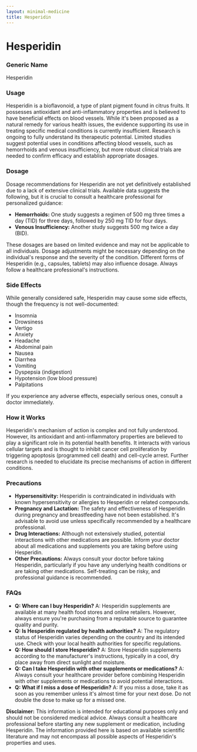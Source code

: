 ```yaml
---
layout: minimal-medicine
title: Hesperidin
---
```


# Hesperidin
### Generic Name
Hesperidin

### Usage
Hesperidin is a bioflavonoid, a type of plant pigment found in citrus fruits.  It possesses antioxidant and anti-inflammatory properties and is believed to have beneficial effects on blood vessels. While it's been proposed as a natural remedy for various health issues, the evidence supporting its use in treating specific medical conditions is currently insufficient.  Research is ongoing to fully understand its therapeutic potential.  Limited studies suggest potential uses in conditions affecting blood vessels, such as hemorrhoids and venous insufficiency, but more robust clinical trials are needed to confirm efficacy and establish appropriate dosages.

### Dosage
Dosage recommendations for Hesperidin are not yet definitively established due to a lack of extensive clinical trials.  Available data suggests the following, but it is crucial to consult a healthcare professional for personalized guidance:

* **Hemorrhoids:**  One study suggests a regimen of 500 mg three times a day (TID) for three days, followed by 250 mg TID for four days.
* **Venous Insufficiency:** Another study suggests 500 mg twice a day (BID).

These dosages are based on limited evidence and may not be applicable to all individuals.  Dosage adjustments might be necessary depending on the individual's response and the severity of the condition.  Different forms of Hesperidin (e.g., capsules, tablets) may also influence dosage.  Always follow a healthcare professional's instructions.

### Side Effects
While generally considered safe, Hesperidin may cause some side effects, though the frequency is not well-documented:

* Insomnia
* Drowsiness
* Vertigo
* Anxiety
* Headache
* Abdominal pain
* Nausea
* Diarrhea
* Vomiting
* Dyspepsia (indigestion)
* Hypotension (low blood pressure)
* Palpitations

If you experience any adverse effects, especially serious ones, consult a doctor immediately.

### How it Works
Hesperidin's mechanism of action is complex and not fully understood. However, its antioxidant and anti-inflammatory properties are believed to play a significant role in its potential health benefits.  It interacts with various cellular targets and is thought to inhibit cancer cell proliferation by triggering apoptosis (programmed cell death) and cell-cycle arrest.  Further research is needed to elucidate its precise mechanisms of action in different conditions.

### Precautions
* **Hypersensitivity:** Hesperidin is contraindicated in individuals with known hypersensitivity or allergies to Hesperidin or related compounds.
* **Pregnancy and Lactation:** The safety and effectiveness of Hesperidin during pregnancy and breastfeeding have not been established.  It's advisable to avoid use unless specifically recommended by a healthcare professional.
* **Drug Interactions:** Although not extensively studied, potential interactions with other medications are possible.  Inform your doctor about all medications and supplements you are taking before using Hesperidin.
* **Other Precautions:**  Always consult your doctor before taking Hesperidin, particularly if you have any underlying health conditions or are taking other medications.  Self-treating can be risky, and professional guidance is recommended.

### FAQs

* **Q: Where can I buy Hesperidin?** A: Hesperidin supplements are available at many health food stores and online retailers. However, always ensure you're purchasing from a reputable source to guarantee quality and purity.
* **Q: Is Hesperidin regulated by health authorities?** A: The regulatory status of Hesperidin varies depending on the country and its intended use. Check with your local health authorities for specific regulations.
* **Q: How should I store Hesperidin?** A: Store Hesperidin supplements according to the manufacturer's instructions, typically in a cool, dry place away from direct sunlight and moisture.
* **Q: Can I take Hesperidin with other supplements or medications?** A: Always consult your healthcare provider before combining Hesperidin with other supplements or medications to avoid potential interactions.
* **Q: What if I miss a dose of Hesperidin?** A:  If you miss a dose, take it as soon as you remember unless it's almost time for your next dose. Do not double the dose to make up for a missed one.


**Disclaimer:**  This information is intended for educational purposes only and should not be considered medical advice.  Always consult a healthcare professional before starting any new supplement or medication, including Hesperidin.  The information provided here is based on available scientific literature and may not encompass all possible aspects of Hesperidin's properties and uses.
